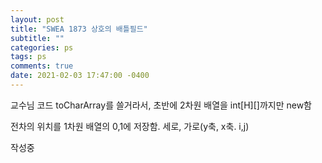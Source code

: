 ```yaml
---
layout: post
title: "SWEA 1873 상호의 배틀필드"
subtitle: ""
categories: ps
tags: ps
comments: true
date: 2021-02-03 17:47:00 -0400
---
```


교수님 코드
toCharArray를 쓸거라서, 
초반에 2차원 배열을 int[H][]까지만 new함

전차의 위치를 1차원 배열의 0,1에 저장함. 세로, 가로(y축, x축. i,j)

작성중